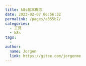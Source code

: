 ```yaml
---
title: k8s基本概念
date: 2023-02-07 06:56:32
permalink: /pages/a355b7/
categories:
  - 工具
  - k8s
tags:
  - 
author: 
  name: Jorgen
  link: https://gitee.com/jorgenme
---
```

